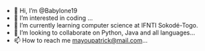 - 👋 Hi, I’m @Babylone19
- 👀 I’m interested in coding ...
- 🌱 I’m currently learning  computer science at IFNTI Sokodé-Togo.
- 💞️ I’m looking to collaborate on Python, Java and all languages...
- 📫 How to reach me  mayoupatrick@mail.com...

<!---
Babylone19/Babylone19 is a ✨ special ✨ repository because its `README.md` (this file) appears on your GitHub profile.
You can click the Preview link to take a look at your changes.
--->
